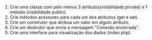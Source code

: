 1) Crie uma classe com pelo menos 3 atributos(visibilidade private) e 1 método (visibilidade public). 
2) Crie métodos acessores para cada um dos atributos (get e set).
3) Crie um construtor que atribua um valor em algum atributo.
4) Crie um destrutor que envie a mensagem "Conexão encerrada".
5) Crie uma interface para visualização dos dados (index.php).